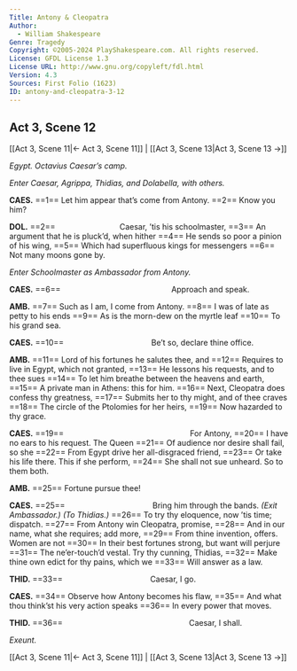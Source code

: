 ```yaml
---
Title: Antony & Cleopatra
Author: 
  - William Shakespeare
Genre: Tragedy
Copyright: ©2005-2024 PlayShakespeare.com. All rights reserved.
License: GFDL License 1.3
License URL: http://www.gnu.org/copyleft/fdl.html
Version: 4.3
Sources: First Folio (1623)
ID: antony-and-cleopatra-3-12
---
```


## Act 3, Scene 12
[[Act 3, Scene 11|← Act 3, Scene 11]] | [[Act 3, Scene 13|Act 3, Scene 13 →]]

*Egypt. Octavius Caesar’s camp.*

*Enter Caesar, Agrippa, Thidias, and Dolabella, with others.*

**CAES.**
==1== Let him appear that’s come from Antony.
==2== Know you him?

**DOL.**
==2==         Caesar, ’tis his schoolmaster,
==3== An argument that he is pluck’d, when hither
==4== He sends so poor a pinion of his wing,
==5== Which had superfluous kings for messengers
==6== Not many moons gone by.

*Enter Schoolmaster as Ambassador from Antony.*

**CAES.**
==6==               Approach and speak.

**AMB.**
==7== Such as I am, I come from Antony.
==8== I was of late as petty to his ends
==9== As is the morn-dew on the myrtle leaf
==10== To his grand sea.

**CAES.**
==10==            Be’t so, declare thine office.

**AMB.**
==11== Lord of his fortunes he salutes thee, and
==12== Requires to live in Egypt, which not granted,
==13== He lessons his requests, and to thee sues
==14== To let him breathe between the heavens and earth,
==15== A private man in Athens: this for him.
==16== Next, Cleopatra does confess thy greatness,
==17== Submits her to thy might, and of thee craves
==18== The circle of the Ptolomies for her heirs,
==19== Now hazarded to thy grace.

**CAES.**
==19==                 For Antony,
==20== I have no ears to his request. The Queen
==21== Of audience nor desire shall fail, so she
==22== From Egypt drive her all-disgraced friend,
==23== Or take his life there. This if she perform,
==24== She shall not sue unheard. So to them both.

**AMB.**
==25== Fortune pursue thee!

**CAES.**
==25==            Bring him through the bands.
*(Exit Ambassador.)*
*(To Thidias.)*
==26== To try thy eloquence, now ’tis time; dispatch.
==27== From Antony win Cleopatra, promise,
==28== And in our name, what she requires; add more,
==29== From thine invention, offers. Women are not
==30== In their best fortunes strong, but want will perjure
==31== The ne’er-touch’d vestal. Try thy cunning, Thidias,
==32== Make thine own edict for thy pains, which we
==33== Will answer as a law.

**THID.**
==33==            Caesar, I go.

**CAES.**
==34== Observe how Antony becomes his flaw,
==35== And what thou think’st his very action speaks
==36== In every power that moves.

**THID.**
==36==                 Caesar, I shall.

*Exeunt.*

[[Act 3, Scene 11|← Act 3, Scene 11]] | [[Act 3, Scene 13|Act 3, Scene 13 →]]